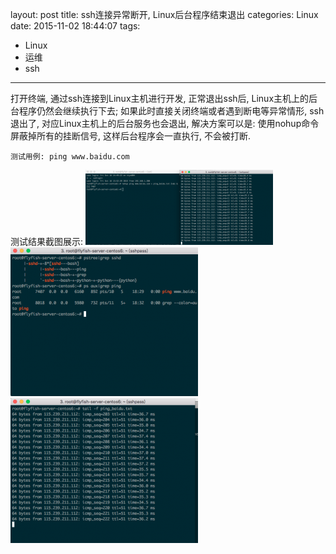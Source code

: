 layout: post
title: ssh连接异常断开, Linux后台程序结束退出
categories: Linux
date: 2015-11-02 18:44:07
tags:
- Linux
- 运维
- ssh
---

打开终端, 通过ssh连接到Linux主机进行开发, 正常退出ssh后, Linux主机上的后台程序仍然会继续执行下去; 如果此时直接关闭终端或者遇到断电等异常情形, ssh退出了, 对应Linux主机上的后台服务也会退出, 解决方案可以是: 使用nohup命令屏蔽掉所有的挂断信号, 这样后台程序会一直执行, 不会被打断.

    测试用例: ping www.baidu.com

<!-- more -->
测试结果截图展示:
![ssh_problem_01](https://github.com/cls1991/MyBlog/raw/master/img/ssh_problem_01.png)
![ssh_problem_02](https://github.com/cls1991/MyBlog/raw/master/img/ssh_problem_02.png)
![ssh_p:roblem_03](https://github.com/cls1991/MyBlog/raw/master/img/ssh_problem_03.png)
